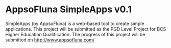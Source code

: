 # AppsoFluna SimpleApps v0.1

SimpleApps (by AppsoFluna) is a web-based tool to create simple applications.
This project will be submitted as the PGD Level Project for BCS Higher Education Qualification.
The progress of this project will be submitted on http://www.appsofluna.com/
